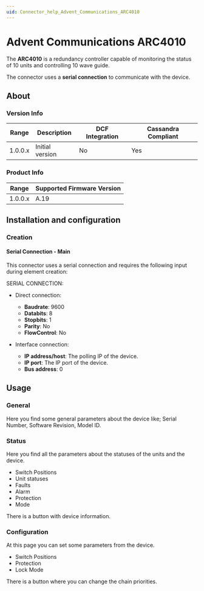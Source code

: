 ```yaml
---
uid: Connector_help_Advent_Communications_ARC4010
---
```


# Advent Communications ARC4010

The **ARC4010** is a redundancy controller capable of monitoring the status of 10 units and controlling 10 wave guide.

The connector uses a **serial connection** to communicate with the device.

## About

### Version Info

| Range | Description | DCF Integration | Cassandra Compliant |
|------------------|-----------------|---------------------|-------------------------|
| 1.0.0.x          | Initial version | No                  | Yes                     |

### Product Info

| Range | Supported Firmware Version |
|------------------|-----------------------------|
| 1.0.0.x          | A.19                        |

## Installation and configuration

### Creation

#### Serial Connection - Main

This connector uses a serial connection and requires the following input during element creation:

SERIAL CONNECTION:

- Direct connection:

  - **Baudrate**: 9600
  - **Databits**: 8
  - **Stopbits**: 1
  - **Parity**: No
  - **FlowControl**: No

- Interface connection:

  - **IP address/host**: The polling IP of the device.
  - **IP port**: The IP port of the device.
  - **Bus address**: 0

## Usage

### General

Here you find some general parameters about the device like; Serial Number, Software Revision, Model ID.

### Status

Here you find all the parameters about the statuses of the units and the device.

- Switch Positions
- Unit statuses
- Faults
- Alarm
- Protection
- Mode

There is a button with device information.

### Configuration

At this page you can set some parameters from the device.

- Switch Positions
- Protection
- Lock Mode

There is a button where you can change the chain priorities.
